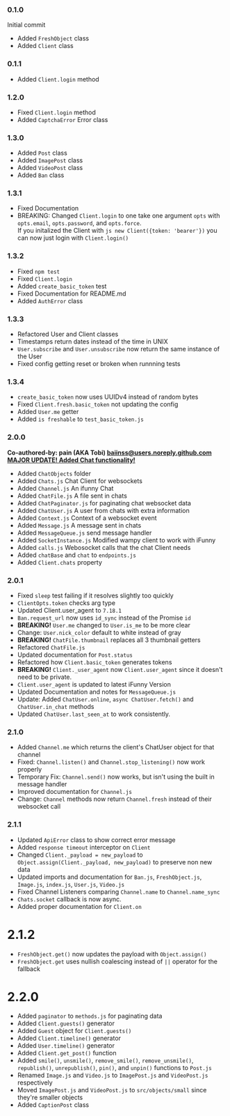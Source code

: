 ### 0.1.0

Initial commit

-   Added `FreshObject` class
-   Added `Client` class

### 0.1.1

-   Added `Client.login` method

### 1.2.0

-   Fixed `Client.login` method
-   Added `CaptchaError` Error class

### 1.3.0

-   Added `Post` class
-   Added `ImagePost` class
-   Added `VideoPost` class
-   Added `Ban` class

### 1.3.1

-   Fixed Documentation
-   BREAKING: Changed `Client.login` to one take one argument `opts` with `opts.email`, `opts.password`, and `opts.force`.\
    If you initalized the Client with `js new Client({token: 'bearer'})` you can now just login with `Client.login()`

### 1.3.2

-   Fixed `npm test`
-   Fixed `Client.login`
-   Added `create_basic_token` test
-   Fixed Documentation for README.md
-   Added `AuthError` class

### 1.3.3

-   Refactored User and Client classes
-   Timestamps return dates instead of the time in UNIX
-   `User.subscribe` and `User.unsubscribe` now return the same instance of the User
-   Fixed config getting reset or broken when runnning tests

### 1.3.4

-   `create_basic_token` now uses UUIDv4 instead of random bytes
-   Fixed `Client.fresh.basic_token` not updating the config
-   Added `User.me` getter
-   Added `is freshable` to `test_basic_token.js`

### 2.0.0

**Co-authored-by: pain (AKA Tobi) <baiinss@users.noreply.github.com>**\
**<u>MAJOR UPDATE! Added Chat functionality!</u>**

-   Added `ChatObjects` folder
-   Added `Chats.js` Chat Client for websockets
-   Added `Channel.js` An ifunny Chat
-   Added `ChatFile.js` A file sent in chats
-   Added `ChatPaginator.js` for paginating chat websocket data
-   Added `ChatUser.js` A user from chats with extra information
-   Added `Context.js` Context of a websocket event
-   Added `Message.js` A message sent in chats
-   Added `MessageQueue.js` send message handler
-   Added `SocketInstance.js` Modified wampy client to work with iFunny
-   Added `calls.js` Webosocket calls that the chat Client needs
-   Added `chatBase` and `chat` to `endpoints.js`
-   Added `Client.chats` property

### 2.0.1

-   Fixed `sleep` test failing if it resolves slightly too quickly
-   `ClientOpts.token` checks arg type
-   Updated Client.user_agent to `7.18.1`
-   `Ban.request_url` now uses `id_sync` instead of the Promise `id`
-   **BREAKING!** `User.me` changed to `User.is_me` to be more clear
-   Change: `User.nick_color` default to white instead of gray
-   **BREAKING!** `ChatFile.thumbnail` replaces all 3 thumbnail getters
-   Refactored `ChatFile.js`
-   Updated documentation for `Post.status`
-   Refactored how `Client.basic_token` generates tokens
-   **BREAKING!** `Client._user_agent` now `Client.user_agent` since it doesn't need to be private.
-   `Client.user_agent` is updated to latest iFunny Version
-   Updated Documentation and notes for `MessageQueue.js`
-   Update: Added `ChatUser.online`, `async ChatUser.fetch()` and `ChatUser.in_chat` methods
-   Updated `ChatUser.last_seen_at` to work consistently.

### 2.1.0

-   Added `Channel.me` which returns the client's ChatUser object for that channel
-   Fixed: `Channel.listen()` and `Channel.stop_listening()` now work properly
-   Temporary Fix: `Channel.send()` now works, but isn't using the built in message handler
-   Improved documentation for `Channel.js`
-   Change: `Channel` methods now return `Channel.fresh` instead of their websocket call

### 2.1.1

-   Updated `ApiError` class to show correct error message
-   Added `response timeout` interceptor on `Client`
-   Changed `Client._payload = new_payload` to `Object.assign(Client._payload, new_payload)` to preserve non new data
-   Updated imports and documentation for `Ban.js`, `FreshObject.js`, `Image.js`, `index.js`, `User.js`, `Video.js`
-   Fixed Channel Listeners comparing `Channel.name` to `Channel.name_sync`
-   `Chats.socket` callback is now async.
-   Added proper documentation for `Client.on`

# 2.1.2

-   `FreshObject.get()` now updates the payload with `Object.assign()`
-   `FreshObject.get` uses nullish coalescing instead of `||` operator for the fallback

# 2.2.0

-   Added `paginator` to `methods.js` for paginating data
-   Added `Client.guests()` generator
-   Added `Guest` object for `Client.guests()`
-   Added `Client.timeline()` generator
-   Added `User.timeline()` generator
-   Added `Client.get_post()` function
-   Added `smile()`, `unsmile()`, `remove_smile()`, `remove_unsmile()`, `republish()`, `unrepublish()`, `pin()`, and `unpin()` functions to `Post.js`
-   Renamed `Image.js` and `Video.js` to `ImagePost.js` and `VideoPost.js` respectively
-   Moved `ImagePost.js` and `VideoPost.js` to `src/objects/small` since they're smaller objects
-   Added `CaptionPost` class
